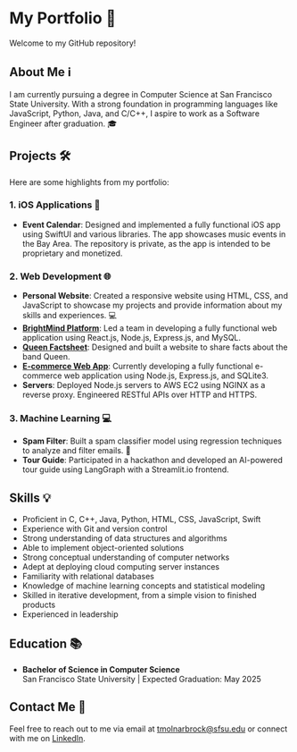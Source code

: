 # My Portfolio 🚀  

Welcome to my GitHub repository!  

## About Me ℹ️  
I am currently pursuing a degree in Computer Science at San Francisco State University. With a strong foundation in programming languages like JavaScript, Python, Java, and C/C++, I aspire to work as a Software Engineer after graduation. 🎓  

## Projects 🛠️  
Here are some highlights from my portfolio:  

### 1. iOS Applications 📱  
- **Event Calendar**: Designed and implemented a fully functional iOS app using SwiftUI and various libraries. The app showcases music events in the Bay Area. The repository is private, as the app is intended to be proprietary and monetized.  

### 2. Web Development 🌐  
- **Personal Website**: Created a responsive website using HTML, CSS, and JavaScript to showcase my projects and provide information about my skills and experiences. 💻  
- [**BrightMind Platform**](https://brightmind.live): Led a team in developing a fully functional web application using React.js, Node.js, Express.js, and MySQL.  
- [**Queen Factsheet**](https://github.com/ThomasSFSU/group-project-website): Designed and built a website to share facts about the band Queen.  
- [**E-commerce Web App**](https://github.com/ThomasSFSU/group-project-two): Currently developing a fully functional e-commerce web application using Node.js, Express.js, and SQLite3.  
- **Servers**: Deployed Node.js servers to AWS EC2 using NGINX as a reverse proxy. Engineered RESTful APIs over HTTP and HTTPS.  

### 3. Machine Learning 💻  
- **Spam Filter**: Built a spam classifier model using regression techniques to analyze and filter emails. 📝  
- **Tour Guide**: Participated in a hackathon and developed an AI-powered tour guide using LangGraph with a Streamlit.io frontend.  

## Skills 💡  
- Proficient in C, C++, Java, Python, HTML, CSS, JavaScript, Swift  
- Experience with Git and version control  
- Strong understanding of data structures and algorithms  
- Able to implement object-oriented solutions  
- Strong conceptual understanding of computer networks  
- Adept at deploying cloud computing server instances  
- Familiarity with relational databases  
- Knowledge of machine learning concepts and statistical modeling  
- Skilled in iterative development, from a simple vision to finished products  
- Experienced in leadership  

## Education 📚  
- **Bachelor of Science in Computer Science**  
  San Francisco State University | Expected Graduation: May 2025  

## Contact Me 📧  
Feel free to reach out to me via email at tmolnarbrock@sfsu.edu or connect with me on [LinkedIn](https://www.linkedin.com/in/thomasbrocksf/).  

<!--- © 2024 Thomas Brock -- All Rights Reserved --->
